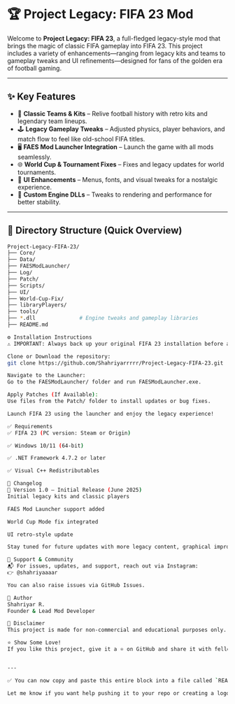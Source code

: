 # 🏆 Project Legacy: FIFA 23 Mod

Welcome to **Project Legacy: FIFA 23**, a full-fledged legacy-style mod that brings the magic of classic FIFA gameplay into FIFA 23. This project includes a variety of enhancements—ranging from legacy kits and teams to gameplay tweaks and UI refinements—designed for fans of the golden era of football gaming.

---

## ✨ Key Features

- 🎽 **Classic Teams & Kits** – Relive football history with retro kits and legendary team lineups.
- 🕹️ **Legacy Gameplay Tweaks** – Adjusted physics, player behaviors, and match flow to feel like old-school FIFA titles.
- 🖥️ **FAES Mod Launcher Integration** – Launch the game with all mods seamlessly.
- 🌐 **World Cup & Tournament Fixes** – Fixes and legacy updates for world tournaments.
- 🎨 **UI Enhancements** – Menus, fonts, and visual tweaks for a nostalgic experience.
- 🔧 **Custom Engine DLLs** – Tweaks to rendering and performance for better stability.

---

## 📂 Directory Structure (Quick Overview)

```bash
Project-Legacy-FIFA-23/
├── Core/
├── Data/
├── FAESModLauncher/
├── Log/
├── Patch/
├── Scripts/
├── UI/
├── World-Cup-Fix/
├── libraryPlayers/
├── tools/
├── *.dll              # Engine tweaks and gameplay libraries
├── README.md

⚙️ Installation Instructions
⚠️ IMPORTANT: Always back up your original FIFA 23 installation before applying mods.

Clone or Download the repository:
git clone https://github.com/Shahriyarrrrr/Project-Legacy-FIFA-23.git

Navigate to the Launcher:
Go to the FAESModLauncher/ folder and run FAESModLauncher.exe.

Apply Patches (If Available):
Use files from the Patch/ folder to install updates or bug fixes.

Launch FIFA 23 using the launcher and enjoy the legacy experience!

✅ Requirements
✅ FIFA 23 (PC version: Steam or Origin)

✅ Windows 10/11 (64-bit)

✅ .NET Framework 4.7.2 or later

✅ Visual C++ Redistributables

📅 Changelog
🔄 Version 1.0 – Initial Release (June 2025)
Initial legacy kits and classic players

FAES Mod Launcher support added

World Cup Mode fix integrated

UI retro-style update

Stay tuned for future updates with more legacy content, graphical improvements, and gameplay balancing!

🙋 Support & Community
📬 For issues, updates, and support, reach out via Instagram:
👉 @shahriyaaaar

You can also raise issues via GitHub Issues.

👤 Author
Shahriyar R.
Founder & Lead Mod Developer

🛑 Disclaimer
This project is made for non-commercial and educational purposes only. All FIFA content is the intellectual property of EA Sports. This project is not affiliated with or endorsed by EA.

⭐️ Show Some Love!
If you like this project, give it a ⭐ on GitHub and share it with fellow FIFA modding fans! 🎮⚽


---

✅ You can now copy and paste this entire block into a file called `README.md` inside your project folder or directly on GitHub.

Let me know if you want help pushing it to your repo or creating a logo/banner.
